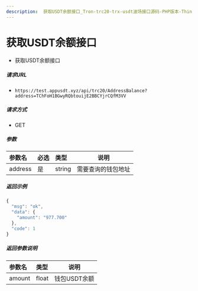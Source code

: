 ```yaml
---
description:  获取USDT余额接口_Tron-trc20-trx-usdt波场接口源码-PHP版本-ThinkPHP5 layui 安装环境要求
---
```


# 获取USDT余额接口


- 获取USDT余额接口

##### 请求URL
- ` https://test.appusdt.xyz/api/trc20/AddressBalance?address=TChFoH1BGwyRQbtouijE2BBCYjrCQfM3VV `
  
##### 请求方式
- GET 

##### 参数

|参数名|必选|类型|说明|
|:----    |:---|:----- |-----   |
|address |是  |string |需要查询的钱包地址   |

##### 返回示例 

```js
{
  "msg": "ok",
  "data": {
    "amount": "977.700"
  },
  "code": 1
}
```

##### 返回参数说明 

|参数名|类型|说明|
|:-----  |:-----|-----                           |
|amount |float   |钱包USDT余额 |



